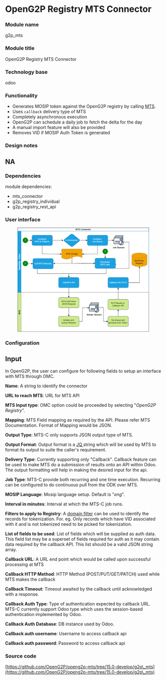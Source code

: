 # OpenG2P Registry MTS Connector

### Module name

g2p\_mts

### Module title

OpenG2P Registry MTS Connector

### Technology base

odoo

### Functionality

* Generates MOSIP token against the OpenG2P registry by calling [MTS](broken-reference).
* Uses `callback` delivery type of MTS
* Completely asynchronous execution
* OpenG2P can schedule a daily job to fetch the delta for the day
* A manual import feature will also be provided
* Removes VID if MOSIP Auth Token is generated

### Design notes

## NA

### Dependencies

module dependencies:

* mts\_connector
* g2p\_registry\_individual
* g2p\_registry\_rest\_api

### User interface

<figure><img src="../../../.gitbook/assets/spaces_4EyCrLbFom7vj7UcMIUZ_uploads_git-blob-db52d2d1e7849707e6275cfaaf7548016a971514_openg2p-registry-mts-connector.webp" alt=""><figcaption></figcaption></figure>

### Configuration

## Input

In OpenG2P, the user can configure for following fields to setup an interface with MTS through OMC.

**Name**: A string to identify the connector

**URL to reach MTS**: URL for MTS API

**MTS Input type**: OMC option could be proceeded by selecting "_OpenG2P Registry_".

**Mapping**: MTS Field mapping as required by the API. Please refer MTS Documentation. Format of Mapping would be JSON.

**Output Type**: MTS-C only supports JSON output type of MTS.

**Output Format**: Output format is a [JQ ](https://stedolan.github.io/jq/)string which will be used by MTS to format its output to suite the caller's requirement.

**Delivery Type**: Currently supporting only "Callback". Callback feature can be used to make MTS do a submission of results onto an API within Odoo. The output formatting will help in making the desired input for the api.

**Job Type**: MTS-C provide both recurring and one time execution. Recurring can be configured to do continuous pull from the ODK over MTS.

**MOSIP Language**: Mosip language setup. Default is "_eng_".

**Interval in minutes**: Interval at which the MTS-C job runs.

**Filters to apply to Registry**: A [domain filter](https://odootricks.tips/about/building-blocks/domain-in-odoo/) can be used to identify the records for tokenization. For. eg. Only records which have VID associated with it and is not tokenized need to be picked for tokenization.

**List of fields to be used**: List of fields which will be supplied as auth data. This field list may be a superset of fields required for auth as it may contain data required by the callback API. This list should be a valid JSON string array.

**Callback URL**: A URL end point which would be called upon successful processing at MTS

**Callback HTTP Method**: HTTP Method (POST/PUT/GET/PATCH) used while MTS makes the callback

**Callback Timeout**: Timeout awaited by the callback until acknowledged with a response.

**Callback Auth Type**: Type of authentication expected by callback URL. MTS-C currently support Odoo type which uses the session-based authentication implemented by Odoo.

**Callback Auth Database**: DB instance used by Odoo.

**Callback auth username**: Username to access callback api

**Callback auth password**: Password to access callback api

### Source code

[https://github.com/OpenG2P/openg2p-mts/tree/15.0-develop/g2p\_mts](https://github.com/OpenG2P/openg2p-mts/tree/15.0-develop/g2p\_mts)
